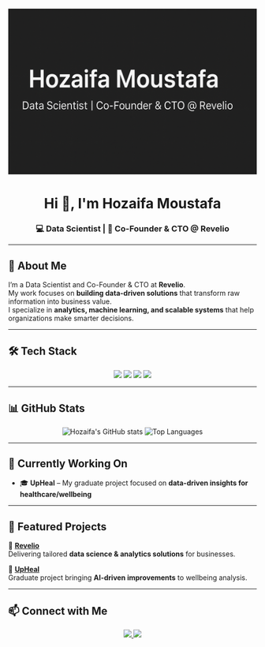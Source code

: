 <!-- Banner -->
<p align="center">
  <img src="A_digital_graphic_design_banner_features_Hozaifa_M.png" alt="Hozaifa Moustafa Banner" />
</p>

<h1 align="center">Hi 👋, I'm Hozaifa Moustafa</h1>
<h3 align="center">💻 Data Scientist | 🚀 Co-Founder & CTO @ Revelio</h3>

---

## 🚀 About Me  
I’m a Data Scientist and Co-Founder & CTO at **Revelio**.  
My work focuses on **building data-driven solutions** that transform raw information into business value.  
I specialize in **analytics, machine learning, and scalable systems** that help organizations make smarter decisions.  

---

## 🛠️ Tech Stack  
<p align="center">
  <img src="https://img.shields.io/badge/Python-3776AB?style=for-the-badge&logo=python&logoColor=white" />
  <img src="https://img.shields.io/badge/SQL-336791?style=for-the-badge&logo=postgresql&logoColor=white" />
  <img src="https://img.shields.io/badge/Machine%20Learning-FF6F00?style=for-the-badge&logo=tensorflow&logoColor=white" />
  <img src="https://img.shields.io/badge/Data%20Viz-4CAF50?style=for-the-badge&logo=tableau&logoColor=white" />
</p>

---

## 📊 GitHub Stats  
<p align="center">
  <img src="https://github-readme-stats.vercel.app/api?username=HozaifaDev&show_icons=true&theme=radical" alt="Hozaifa's GitHub stats" />
  <img src="https://github-readme-stats.vercel.app/api/top-langs/?username=HozaifaDev&layout=compact&theme=radical" alt="Top Languages" />
</p>

---

## 🔨 Currently Working On  
- 🎓 **UpHeal** – My graduate project focused on **data-driven insights for healthcare/wellbeing**  

---

## 🌟 Featured Projects  
💼 **[Revelio](https://github.com/RevelioTech)**  
Delivering tailored **data science & analytics solutions** for businesses.  

🧠 **[UpHeal](https://github.com/your-upheal-link)**  
Graduate project bringing **AI-driven improvements** to wellbeing analysis.  

---

## 📫 Connect with Me  
<p align="center">
  <a href="https://linkedin.com/in/hozaifamoustafa">
    <img src="https://img.shields.io/badge/LinkedIn-%230077B5?style=for-the-badge&logo=linkedin&logoColor=white" />
  </a>
  <a href="mailto:hozaifa.dev@email.com">
    <img src="https://img.shields.io/badge/Email-D14836?style=for-the-badge&logo=gmail&logoColor=white" />
  </a>
</p>
